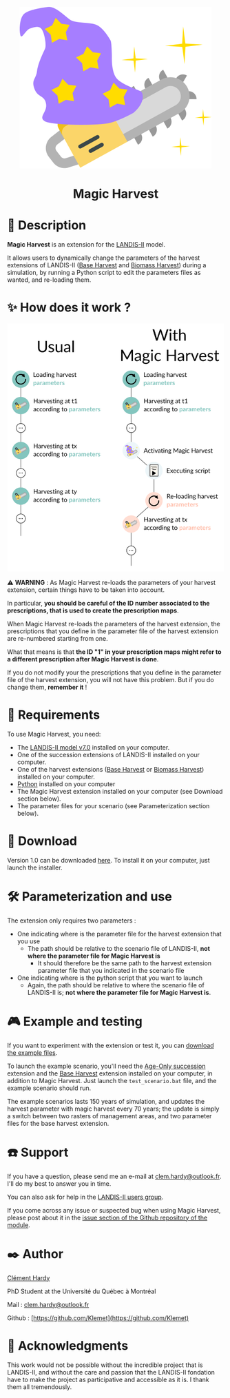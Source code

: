 <p align="center">
  <img src="https://raw.githubusercontent.com/Klemet/LANDIS-II-Magic-Harvest/master/screenshots/logoMagicHarvest.svg" />
</p>
<h1 align="center">Magic Harvest</h1>


# 📑 Description

**Magic Harvest** is an extension for the [LANDIS-II](http://www.landis-ii.org/) model.

It allows users to dynamically change the parameters of the harvest extensions of LANDIS-II ([Base Harvest](http://www.landis-ii.org/extensions/base-harvest) and [Biomass Harvest](http://www.landis-ii.org/extensions/biomass-harvest)) during a simulation, by running a Python script to edit the parameters files as wanted, and re-loading them.

# ✨ How does it work ?

<p align="center">
  <img src="https://raw.githubusercontent.com/Klemet/LANDIS-II-Magic-Harvest/main/screenshots/magicHarvestExplanation.svg" />
</p>


⚠ **WARNING** : As Magic Harvest re-loads the parameters of your harvest extension, certain things have to be taken into account.

In particular, **you should be careful of the ID number associated to the prescriptions, that is used to create the prescription maps**.

When Magic Harvest re-loads the parameters of the harvest extension, the prescriptions that you define in the parameter file of the harvest extension are re-numbered starting from one.

What that means is that **the ID "1" in your prescription maps might refer to a different prescription after Magic Harvest is done**.

If you do not modify your the prescriptions that you define in the parameter file of the harvest extension, you will not have this problem. But if you do change them, **remember it** !

# 🧱 Requirements

To use Magic Harvest, you need:

- The [LANDIS-II model v7.0](http://www.landis-ii.org/install) installed on your computer.
- One of the succession extensions of LANDIS-II installed on your computer.
- One of the harvest extensions ([Base Harvest](http://www.landis-ii.org/extensions/base-harvest) or [Biomass Harvest](http://www.landis-ii.org/extensions/biomass-harvest)) installed on your computer.
- [Python](https://www.python.org/downloads/) installed on your computer
- The Magic Harvest extension installed on your computer (see Download section below).
- The parameter files for your scenario (see Parameterization section below).


# 💾 Download

Version 1.0 can be downloaded [here](https://github.com/Klemet/LANDIS-II-Magic-Harvest/releases/download/1.0/LANDIS-II-V7%20Magic%20harvest%201.0-setup.exe). To install it on your computer, just launch the installer.


# 🛠 Parameterization and use

The extension only requires two parameters :

- One indicating where is the parameter file for the harvest extension that you use
  - The path should be relative to the scenario file of LANDIS-II, **not where the parameter file for Magic Harvest is**
    - It should therefore be the same path to the harvest extension parameter file that you indicated in the scenario file
- One indicating where is the python script that you want to launch
  - Again, the path should be relative to where the scenario file of LANDIS-II is; **not where the parameter file for Magic Harvest is**.


# 🎮 Example and testing

If you want to experiment with the extension or test it, you can [download the example files](https://downgit.github.io/#/home?url=https://github.com/Klemet/LANDIS-II-Magic-Harvest/tree/master/Examples).

To launch the example scenario, you'll need the [Age-Only succession](http://www.landis-ii.org/extensions/age-only-succession) extension and the [Base Harvest](http://www.landis-ii.org/extensions/base-harvest) extension installed on your computer, in addition to Magic Harvest. Just launch the `test_scenario.bat` file, and the example scenario should run.

The example scenarios lasts 150 years of simulation, and updates the harvest parameter with magic harvest every 70 years; the update is simply a switch between two rasters of management areas, and two parameter files for the base harvest extension.


# ☎️ Support

If you have a question, please send me an e-mail at clem.hardy@outlook.fr. I'll do my best to answer you in time.

You can also ask for help in the [LANDIS-II users group](http://www.landis-ii.org/users).

If you come across any issue or suspected bug when using Magic Harvest, please post about it in the [issue section of the Github repository of the module](https://github.com/Klemet/LANDIS-II-Magic-Harvest/issues).


# ✒️ Author

[Clément Hardy](http://www.cef-cfr.ca/index.php?n=Membres.ClementHardy)

PhD Student at the Université du Québec à Montréal

Mail : clem.hardy@outlook.fr

Github : [https://github.com/Klemet](https://github.com/Klemet)


# 💚 Acknowledgments

This work would not be possible without the incredible project that is LANDIS-II, and without the care and passion that the LANDIS-II fondation have to make the project as participative and accessible as it is. I thank them all tremendously.